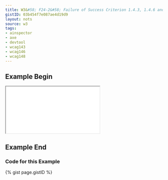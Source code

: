 ```yaml
---
title: W3&#58; F24-2&#58; Failure of Success Criterion 1.4.3, 1.4.6 and 1.4.8 due to specifying foreground colors without specifying background colors or vice versa
gistID: 03b454f7e087ae4d19d9
layout: nots
source: w3
tags:
- ainspector
- axe
- devtool
- wcag143
- wcag146
- wcag148
---
```


<h2 aria-describedby="{{ page.gistID }}">Example Begin</h2>
<div class="rendered-not">
<iframe seamless title="Example Page for {{ page.title }}" src="F24-2-special.html"></iframe>
</div> <!-- rendered-not -->

<h2 aria-describedby="{{ page.gistID }}">Example End</h2>

<h3 aria-describedby="{{ page.gistID }}">Code for this Example</h3>
{% gist page.gistID %}